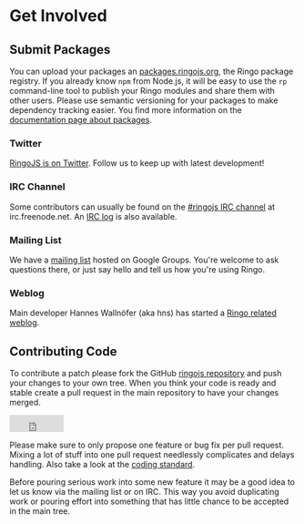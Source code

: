 # Get Involved

## Submit Packages

You can upload your packages an [packages.ringojs.org](http://packages.ringojs.org), the Ringo package registry. If you already know `npm` from Node.js, it will be easy to use the `rp` command-line tool to publish your Ringo modules and share them with other users. Please use semantic versioning for your packages to make dependency tracking easier. You find more information on the [documentation page about packages](/documentation/packages).

### Twitter

[RingoJS is on Twitter](http://twitter.com/ringojs). Follow us to keep up with latest development!

### IRC Channel

Some contributors can usually be found on the [#ringojs IRC channel](irc://irc.freenode.net/ringojs) at irc.freenode.net. An [IRC log](/bot/) is also available.

### Mailing List

We have a [mailing list](http://groups.google.com/group/ringojs) hosted on Google Groups. You're welcome to ask questions there, or just say hello and tell us how you're using Ringo.

### Weblog

Main developer Hannes Wallnöfer (aka hns) has started a [Ringo related weblog](http://hns.github.com/).

## Contributing Code

To contribute a patch please fork the GitHub [ringojs repository] and push
your changes to your own tree. When you think your code is ready and stable
create a pull request in the main repository to have your changes merged.

<iframe src="http://ghbtns.com/github-btn.html?user=ringo&amp;repo=ringojs&amp;type=fork&amp;count=true&amp;size=large"
  allowtransparency="true" frameborder="0" scrolling="0" width="95px" height="30px"></iframe>

Please make sure to only propose one feature or bug fix per pull request.
Mixing a lot of stuff into one pull request needlessly complicates and delays
handling. Also take a look at the [coding standard](/documentation/coding_standards).

Before pouring serious work into some new feature it may be a good idea
to let us know via the mailing list or on IRC. This way you avoid duplicating work or pouring
effort into something that has little chance to be accepted in the main tree.

[ringojs repository]: http://github.com/ringo/ringojs

